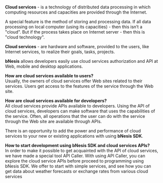 **Cloud services** - is a technology of distributed data processing in which computing resources and capacities are provided through the Internet.

A special feature is the method of storing and processing data. If all data processing on local computer (using its capacities) - then this isn’t a "cloud". But if the process takes place on Internet server - then this is "cloud technology".

**Cloud services** - are hardware and software, provided to the users, like Internet services, to realize their goals, tasks, projects.

**bNesis** allows developers easily use cloud services authorization and API at Web, mobile and desktop applications.

**How are cloud services available to users?**   
Usually, the owners of cloud services offer Web sites related to their services. Users get access to the features of the service through the Web site.

**How are cloud services available for developers?**  
All cloud services provide APIs available to developers. Using the API of cloud services, developers can make software that uses the capabilities of the service. Often, all operations that the user can do with the service through the Web site are available through APIs.

There is an opportunity to add the power and performance of cloud services to your new or existing applications with using **bNesis SDK**.

**How to start development using bNesis SDK and cloud services APIs?**  
In order to make it possible to get acquainted with the API of cloud services, we have made a special tool API Caller. With using API Caller, you can explore the cloud service APIs before proceed to programming using bNesis SDK.
We offer to start with simple services, and see how you can get data about weather forecasts or exchange rates from various cloud services
